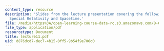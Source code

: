 ```yaml
---
content_type: resource
description: 'Slides from the lecture presentation covering the following topics:
  Special Relativity and Spacetime.'
file: /media/https%3A/open-learning-course-data-rc.s3.amazonaws.com/8-022-physics-ii-electricity-and-magnetism-fall-2004/d876dcd7dec74b158ff59b54f9e706d0_lecture11.pdf
file_type: application/pdf
resourcetype: Document
title: lecture11.pdf
uid: d876dcd7-dec7-4b15-8ff5-9b54f9e706d0
---
```

